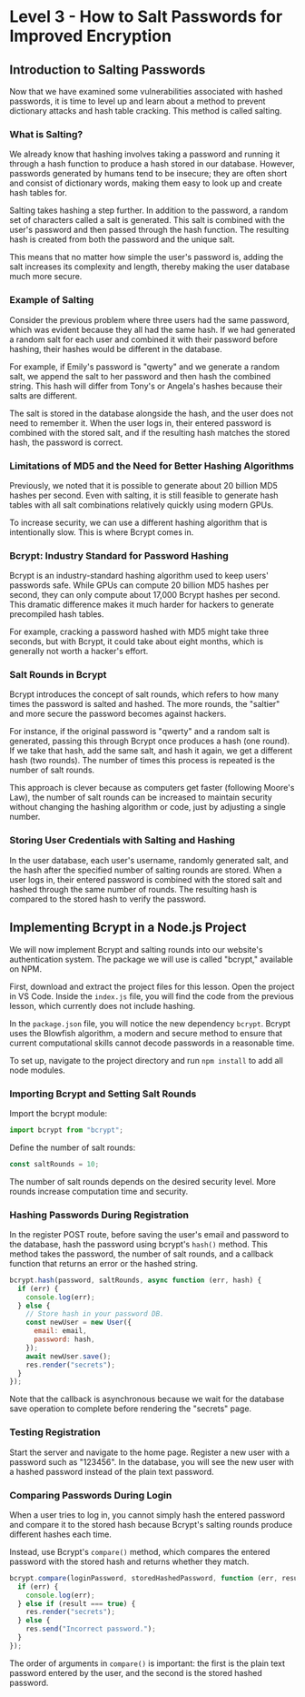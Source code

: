 # Level 3 - How to Salt Passwords for Improved Encryption

## Introduction to Salting Passwords

Now that we have examined some vulnerabilities associated with hashed passwords, it is time to level up and learn about a method to prevent dictionary attacks and hash table cracking. This method is called salting.

### What is Salting?

We already know that hashing involves taking a password and running it through a hash function to produce a hash stored in our database. However, passwords generated by humans tend to be insecure; they are often short and consist of dictionary words, making them easy to look up and create hash tables for.

Salting takes hashing a step further. In addition to the password, a random set of characters called a salt is generated. This salt is combined with the user's password and then passed through the hash function. The resulting hash is created from both the password and the unique salt.

This means that no matter how simple the user's password is, adding the salt increases its complexity and length, thereby making the user database much more secure.

### Example of Salting

Consider the previous problem where three users had the same password, which was evident because they all had the same hash. If we had generated a random salt for each user and combined it with their password before hashing, their hashes would be different in the database.

For example, if Emily's password is "qwerty" and we generate a random salt, we append the salt to her password and then hash the combined string. This hash will differ from Tony's or Angela's hashes because their salts are different.

The salt is stored in the database alongside the hash, and the user does not need to remember it. When the user logs in, their entered password is combined with the stored salt, and if the resulting hash matches the stored hash, the password is correct.

### Limitations of MD5 and the Need for Better Hashing Algorithms

Previously, we noted that it is possible to generate about 20 billion MD5 hashes per second. Even with salting, it is still feasible to generate hash tables with all salt combinations relatively quickly using modern GPUs.

To increase security, we can use a different hashing algorithm that is intentionally slow. This is where Bcrypt comes in.

### Bcrypt: Industry Standard for Password Hashing

Bcrypt is an industry-standard hashing algorithm used to keep users' passwords safe. While GPUs can compute 20 billion MD5 hashes per second, they can only compute about 17,000 Bcrypt hashes per second. This dramatic difference makes it much harder for hackers to generate precompiled hash tables.

For example, cracking a password hashed with MD5 might take three seconds, but with Bcrypt, it could take about eight months, which is generally not worth a hacker's effort.

### Salt Rounds in Bcrypt

Bcrypt introduces the concept of salt rounds, which refers to how many times the password is salted and hashed. The more rounds, the "saltier" and more secure the password becomes against hackers.

For instance, if the original password is "qwerty" and a random salt is generated, passing this through Bcrypt once produces a hash (one round). If we take that hash, add the same salt, and hash it again, we get a different hash (two rounds). The number of times this process is repeated is the number of salt rounds.

This approach is clever because as computers get faster (following Moore's Law), the number of salt rounds can be increased to maintain security without changing the hashing algorithm or code, just by adjusting a single number.

### Storing User Credentials with Salting and Hashing

In the user database, each user's username, randomly generated salt, and the hash after the specified number of salting rounds are stored. When a user logs in, their entered password is combined with the stored salt and hashed through the same number of rounds. The resulting hash is compared to the stored hash to verify the password.

## Implementing Bcrypt in a Node.js Project

We will now implement Bcrypt and salting rounds into our website's authentication system. The package we will use is called "bcrypt," available on NPM.

First, download and extract the project files for this lesson. Open the project in VS Code. Inside the `index.js` file, you will find the code from the previous lesson, which currently does not include hashing.

In the `package.json` file, you will notice the new dependency `bcrypt`. Bcrypt uses the Blowfish algorithm, a modern and secure method to ensure that current computational skills cannot decode passwords in a reasonable time.

To set up, navigate to the project directory and run `npm install` to add all node modules.

### Importing Bcrypt and Setting Salt Rounds

Import the bcrypt module:

```js
import bcrypt from "bcrypt";
```

Define the number of salt rounds:

```js
const saltRounds = 10;
```

The number of salt rounds depends on the desired security level. More rounds increase computation time and security.

### Hashing Passwords During Registration

In the register POST route, before saving the user's email and password to the database, hash the password using bcrypt's `hash()` method. This method takes the password, the number of salt rounds, and a callback function that returns an error or the hashed string.

```js
bcrypt.hash(password, saltRounds, async function (err, hash) {
  if (err) {
    console.log(err);
  } else {
    // Store hash in your password DB.
    const newUser = new User({
      email: email,
      password: hash,
    });
    await newUser.save();
    res.render("secrets");
  }
});
```

Note that the callback is asynchronous because we wait for the database save operation to complete before rendering the "secrets" page.

### Testing Registration

Start the server and navigate to the home page. Register a new user with a password such as "123456". In the database, you will see the new user with a hashed password instead of the plain text password.

### Comparing Passwords During Login

When a user tries to log in, you cannot simply hash the entered password and compare it to the stored hash because Bcrypt's salting rounds produce different hashes each time.

Instead, use Bcrypt's `compare()` method, which compares the entered password with the stored hash and returns whether they match.

```js
bcrypt.compare(loginPassword, storedHashedPassword, function (err, result) {
  if (err) {
    console.log(err);
  } else if (result === true) {
    res.render("secrets");
  } else {
    res.send("Incorrect password.");
  }
});
```

The order of arguments in `compare()` is important: the first is the plain text password entered by the user, and the second is the stored hashed password.

